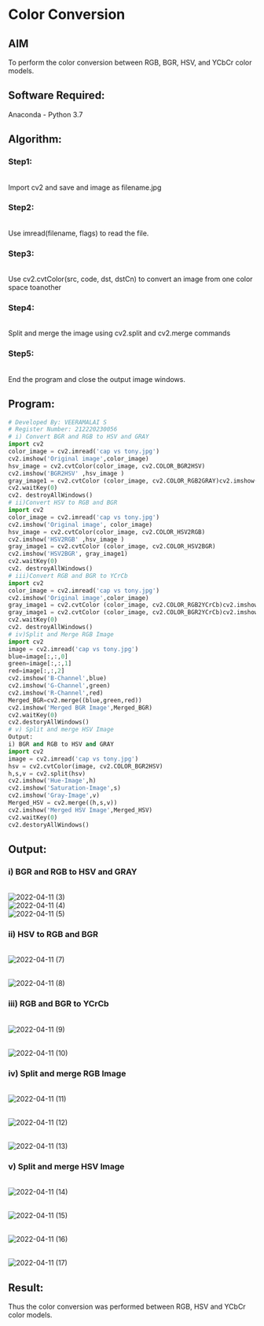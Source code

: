 # Color Conversion
## AIM
To perform the color conversion between RGB, BGR, HSV, and YCbCr color models.

## Software Required:
Anaconda - Python 3.7
## Algorithm:
### Step1:
<br>Import cv2 and save and image as filename.jpg

### Step2:
<br>Use imread(filename, flags) to read the file.

### Step3:
<br>Use cv2.cvtColor(src, code, dst, dstCn) to convert an image from one color space toanother

### Step4:
<br>Split and merge the image using cv2.split and cv2.merge commands

### Step5:
<br>End the program and close the output image windows.

## Program:
```python
# Developed By: VEERAMALAI S
# Register Number: 212220230056
# i) Convert BGR and RGB to HSV and GRAY
import cv2
color_image = cv2.imread('cap vs tony.jpg')
cv2.imshow('Original image',color_image)
hsv_image = cv2.cvtColor(color_image, cv2.COLOR_BGR2HSV)
cv2.imshow('BGR2HSV' ,hsv_image )
gray_image1 = cv2.cvtColor (color_image, cv2.COLOR_RGB2GRAY)cv2.imshow('RGB2GRAY', gray_image1)
cv2.waitKey(0)
cv2. destroyAllWindows()
# ii)Convert HSV to RGB and BGR
import cv2
color_image = cv2.imread('cap vs tony.jpg')
cv2.imshow('Original image', color_image)
hsv_image = cv2.cvtColor(color_image, cv2.COLOR_HSV2RGB)
cv2.imshow('HSV2RGB' ,hsv_image )
gray_image1 = cv2.cvtColor (color_image, cv2.COLOR_HSV2BGR)
cv2.imshow('HSV2BGR', gray_image1)
cv2.waitKey(0)
cv2. destroyAllWindows()
# iii)Convert RGB and BGR to YCrCb
import cv2
color_image = cv2.imread('cap vs tony.jpg')
cv2.imshow('Original image',color_image)
gray_image1 = cv2.cvtColor (color_image, cv2.COLOR_RGB2YCrCb)cv2.imshow('RGB2YCrCb', gray_image1)
gray_image1 = cv2.cvtColor (color_image, cv2.COLOR_BGR2YCrCb)cv2.imshow('BGR2YCrCb', gray_image1)
cv2.waitKey(0)
cv2. destroyAllWindows()
# iv)Split and Merge RGB Image
import cv2
image = cv2.imread('cap vs tony.jpg')
blue=image[:,:,0]
green=image[:,:,1]
red=image[:,:,2]
cv2.imshow('B-Channel',blue)
cv2.imshow('G-Channel',green)
cv2.imshow('R-Channel',red)
Merged_BGR=cv2.merge((blue,green,red))
cv2.imshow('Merged BGR Image',Merged_BGR)
cv2.waitKey(0)
cv2.destoryAllWindows()
# v) Split and merge HSV Image
Output:
i) BGR and RGB to HSV and GRAY
import cv2
image = cv2.imread('cap vs tony.jpg')
hsv = cv2.cvtColor(image, cv2.COLOR_BGR2HSV)
h,s,v = cv2.split(hsv)
cv2.imshow('Hue-Image',h)
cv2.imshow('Saturation-Image',s)
cv2.imshow('Gray-Image',v)
Merged_HSV = cv2.merge((h,s,v))
cv2.imshow('Merged HSV Image',Merged_HSV)
cv2.waitKey(0)
cv2.destoryAllWindows()

```
## Output:
### i) BGR and RGB to HSV and GRAY
<br>![2022-04-11 (3)](https://user-images.githubusercontent.com/75234790/162795504-fb7ebdfb-56f2-4d84-9eff-72d481144f5a.png)
<br>![2022-04-11 (4)](https://user-images.githubusercontent.com/75234790/162795552-d8e99136-cbf7-4bbe-b2ac-480b3b3ea40c.png)
<br>![2022-04-11 (5)](https://user-images.githubusercontent.com/75234790/162795599-b99ca684-934c-484f-a2df-33f69ff37850.png)


### ii) HSV to RGB and BGR
<br>![2022-04-11 (7)](https://user-images.githubusercontent.com/75234790/162795696-8da9678c-3613-4c90-a541-7155b4832f64.png)

<br>![2022-04-11 (8)](https://user-images.githubusercontent.com/75234790/162795716-664d0ced-1fe0-4151-b123-5041b92c9620.png)


### iii) RGB and BGR to YCrCb
<br>![2022-04-11 (9)](https://user-images.githubusercontent.com/75234790/162795744-922444df-9c78-467f-89a8-dee4379a6ab9.png)

<br>![2022-04-11 (10)](https://user-images.githubusercontent.com/75234790/162795758-5922318c-c2f6-4820-bba1-58e23ac699fc.png)


### iv) Split and merge RGB Image
<br>![2022-04-11 (11)](https://user-images.githubusercontent.com/75234790/162795913-e3df0149-10e6-4510-babb-9b1ab4bd3f4a.png)

<br>![2022-04-11 (12)](https://user-images.githubusercontent.com/75234790/162795923-00f80930-657e-403c-a791-d3f4c3683b29.png)

<br>![2022-04-11 (13)](https://user-images.githubusercontent.com/75234790/162795936-3e5931ca-dd1a-4eeb-9bde-c8766393ecf0.png)


### v) Split and merge HSV Image
<br>![2022-04-11 (14)](https://user-images.githubusercontent.com/75234790/162795979-d433c937-7276-469c-aa53-ab55a960654b.png)

<br>![2022-04-11 (15)](https://user-images.githubusercontent.com/75234790/162795992-5f6a33e2-64c2-4ca4-b76a-32c55512b117.png)

<br>![2022-04-11 (16)](https://user-images.githubusercontent.com/75234790/162796011-30f90df9-e182-43ea-8cea-b176bd739475.png)

<br>![2022-04-11 (17)](https://user-images.githubusercontent.com/75234790/162796021-a6d2a81f-ea87-4e02-aebe-ee1f5a7d698d.png)



## Result:
Thus the color conversion was performed between RGB, HSV and YCbCr color models.
